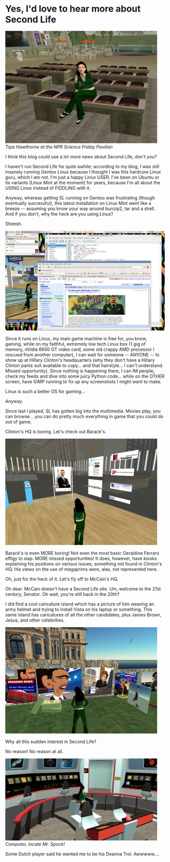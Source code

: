 # Yes, I'd love to hear more about Second Life

![slnpr.jpg](../uploads/2008/03/slnpr.jpg)  
*Tipa Hawthorne at the NPR Science Friday Pavilion*

I think this blog could use a lot more news about Second Life, don't you?

I haven't run Second Life for quite awhile; according to my blog, I was still insanely running Gentoo Linux because I thought I was this hardcore Linux guru, which I am not. I'm just a happy Linux USER. I've been on Ubuntu or its variants (Linux Mint at the moment) for years, because I'm all about the USING Linux instead of FIDDLING with it.

Anyway, whereas getting SL running on Gentoo was frustrating (though eventually successful), this latest installation on Linux Mint went like a breeze -- assuming you know your way around bunzip2, tar and a shell. And if you don't, why the heck are you using Linux?

Sheesh.

![clutter.jpg](../uploads/2008/03/clutter.jpg)

Since it runs on Linux, my main game machine is free for, you know, gaming, while on my faithful, extremely low tech Linux box (1 gig of memory, nVidia 6600 GT video card, some old crappy AMD processor I rescued from another computer), I can wait for someone -- ANYONE -- to show up at Hillary Clinton's headquarters (why they don't have a Hillary Clinton pants suit available to copy... and that hairstyle... I can't understand. Missed opportunity). Since nothing is happening there, I can IM people, check my feeds and dive into some juicy Python code... while on the OTHER screen, have GIMP running to fix up any screenshots I might want to make.

Linux is such a better OS for gaming...

Anyway.

Since last I played, SL has gotten big into the multimedia. Movies play, you can browse... you can do pretty much everything in game that you could do out of game.

Clinton's HQ is boring. Let's check out Barack's.

![obama.jpg](../uploads/2008/03/obama.jpg)

Barack's is even MORE boring! Not even the most basic Geraldine Ferraro effigy to slap. MORE missed opportunities! It does, however, have kiosks explaining his positions on various issues, something not found in Clinton's HQ. His views on the use of megaprims were, alas, not represented here.

Oh, just for the heck of it. Let's fly off to McCain's HQ.

Oh dear. McCain doesn't have a Second Life site. Um, welcome to the 21st century, Senator. Oh wait, you're still back in the 20th?

I did find a cool caricature island which has a picture of him wearing an army helmet and trying to install Vista on his laptop or something. This same island has caricatures of all the other candidates, plus James Brown, Jesus, and other celebrities.

![caricatures.jpg](../uploads/2008/03/caricatures.jpg)

Why all this sudden interest in Second Life?

No reason! No reason at all.

![trek.jpg](../uploads/2008/03/trek.jpg)  
*Computer, locate Mr. Spock!*

Some Dutch player said he wanted me to be his Deanna Troi. Awwwww....



